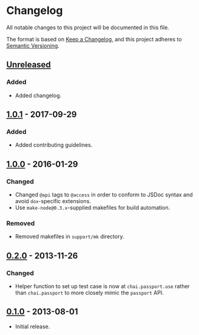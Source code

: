 # Changelog
All notable changes to this project will be documented in this file.

The format is based on [Keep a Changelog](https://keepachangelog.com/en/1.0.0/),
and this project adheres to [Semantic Versioning](https://semver.org/spec/v2.0.0.html).

## [Unreleased]
### Added

- Added changelog.

## [1.0.1] - 2017-09-29
### Added

- Added contributing guidelines.

## [1.0.0] - 2016-01-29
### Changed

- Changed `@api` tags to `@access` in order to conform to JSDoc syntax and avoid
`dox`-specific extensions.
- Use `make-node@0.3.x`-supplied makefiles for build automation.

### Removed

- Removed makefiles in `support/mk` directory.

## [0.2.0] - 2013-11-26
### Changed

- Helper function to set up test case is now at `chai.passport.use` rather than
`chai.passport` to more closely mimic the `passport` API.

## [0.1.0] - 2013-08-01

- Initial release.

[Unreleased]: https://github.com/jaredhanson/chai-passport-strategy/compare/v1.0.1...HEAD
[1.0.1]: https://github.com/jaredhanson/chai-passport-strategy/compare/v1.0.0...v1.0.1
[1.0.0]: https://github.com/jaredhanson/chai-passport-strategy/compare/v0.2.0...v1.0.0
[0.2.0]: https://github.com/jaredhanson/chai-passport-strategy/compare/v0.1.0...v0.2.0
[0.1.0]: https://github.com/jaredhanson/chai-passport-strategy/releases/tag/v0.1.0
